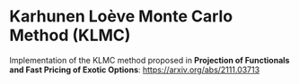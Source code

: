 # Karhunen Loève Monte Carlo Method (KLMC)

Implementation of the KLMC method proposed in __Projection of Functionals and Fast Pricing of Exotic Options__: https://arxiv.org/abs/2111.03713
